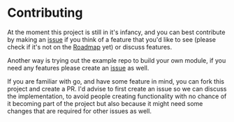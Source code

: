 # Contributing

At the moment this project is still in it's infancy, and you can best contribute by making an [issue](https://github.com/TheWolfNL/ModularSlackBot/issues/new) if you think of a feature that you'd like to see (please check if it's not on the [Roadmap](roadmap.md) yet) or discuss features.

Another way is trying out the example repo to build your own module, if you need any features please create an [issue](https://github.com/TheWolfNL/ModularSlackBot/issues/new) as well.

If you are familiar with go, and have some feature in mind, you can fork this project and create a PR.
I'd advise to first create an issue so we can discuss the implementation, to avoid people creating functionality with no chance of it becoming part of the project but also because it might need some changes that are required for other issues as well.